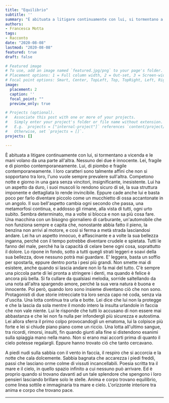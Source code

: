 ```yaml
---
title: "Equilibrio"
subtitle: ''
summary: "È abituata a litigare continuamente con lui, si tormentano a vicenda e le mani volano da una parte all'altra."
authors:
- Francesca Motta
tags:
- Racconto
date: "2020-08-08"
lastmod: "2020-08-08"
featured: true
draft: false

# Featured image
# To use, add an image named `featured.jpg/png` to your page's folder.
# Placement options: 1 = Full column width, 2 = Out-set, 3 = Screen-width
# Focal point options: Smart, Center, TopLeft, Top, TopRight, Left, Right, BottomLeft, Bottom, BottomRight
image:
  placement: 2
  caption: ''
  focal_point: ""
  preview_only: true

# Projects (optional).
#   Associate this post with one or more of your projects.
#   Simply enter your project's folder or file name without extension.
#   E.g. `projects = ["internal-project"]` references `content/project/deep-learning/index.md`.
#   Otherwise, set `projects = []`.
projects: []

---
```

È abituata a litigare continuamente con lui, si tormentano a vicenda e le mani volano da una parte all'altra. Nessuno dei due è innocente. Lei, fragile e di piombo contemporaneamente. Lui, di piombo e fragile contemporaneamente. I loro caratteri sono talmente affini che non si sopportano tra loro, l'uno vuole sempre prevalere sull'altra. Competono notte e giorno in una gara senza vincitori, insignificante, inesistente. Lui ha un aspetto da duro, i suoi muscoli lo rendono sicuro di sé, la sua struttura imponente e dettagliata lo rende invincibile. Eppure cade anche lui e basta poco per farlo diventare piccolo come un mucchietto di ossa accantonate in un angolo. Il suo bell'aspetto cambia ogni secondo che passa, una metamorfosi continua, e addosso gli rimane, alla vista di tutti, ogni urto subìto. Sembra determinato, ma a volte si blocca e non sa più cosa fare. Una macchina con un bisogno giornaliero di carburante, un'automobile che non funziona sempre e capita che, nonostante abbia fatto il pieno, la benzina non arrivi al motore, e così si ferma a metà strada lasciandosi andare. Lei ha un aspetto innocuo, è affascinante e a volte la sua bellezza inganna, perché con il tempo potrebbe diventare crudele e spietata. Tutti le fanno del male, perché ha la capacità di celare bene ogni cosa, soprattutto il dolore. Lo ripone in fondo, sotto a tutti quegli strati leggeri e soavi della sua bellezza, dove nessuno potrà mai guardare. E' leggera, basta un soffio per spostarla, eppure dentro porta i pesi più grandi. Non smette mai di esistere, anche quando si lascia andare non lo fa mai del tutto. C'è sempre una piccola parte di lei pronta a stringere i denti, ma quando è felice è ancora più bella. Si fa cullare da qualsiasi melodia, sorride saltellando da una nota all'altra spargendo amore, perché la sua vera natura è buona e innocente. Poi però, quando loro sono insieme diventano ciò che non sono. Protagonisti di due storie intrecciate tra loro senza capo né coda, senza via d'uscita. Una lotta continua tra urla e botte. Lei dice che lui non la protegge e che la lascia da sola mentre il mondo intero la insulta urlandole in faccia che non vale niente. Lui le risponde che tutti lo accusano di non essere mai abbastanza e che lei non fa nulla per infondergli più sicurezza e autostima. Lei allora sferra il primo colpo provocandogli un ematoma, lui la colpisce più forte e lei si chiude piano piano come un riccio. Una lotta all'ultimo sangue, tra ricordi, rimorsi, insulti, fin quando giunti alla fine si distendono esanimi sulla spiaggia mano nella mano. Non si erano mai accorti prima di quanto il cielo potesse regalargli. Eppure hanno trovato ciò che tanto cercavano. 

A piedi nudi sulla sabbia con il vento in faccia, il respiro che si accorcia e la notte che cala dolcemente. Sabbia bagnata che accarezza i piedi freddi, passi che lasciano orme colme di vissuti incancellabili. Poesia scritta tra il mare e il cielo, in quello spazio infinito a cui nessuno può arrivare. Ed è proprio quando si trovano davanti ad un tale splendore che spengono i loro pensieri lasciando brillare solo le stelle. Anima e corpo trovano equilibrio, come linea sottile e immaginaria tra mare e cielo. L'orizzonte interiore tra anima e corpo che trovano pace.

---
